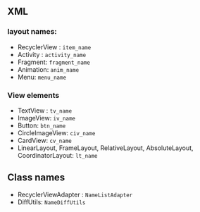 ## XML

### layout names:
  - RecyclerView :  `item_name`
  - Activity : `activity_name`
  - Fragment: `fragment_name`
  - Animation: `anim_name`
  - Menu: `menu_name`
  



### View elements

  - TextView :  `tv_name`
  - ImageView: `iv_name`
  - Button: `btn_name`
  - CircleImageView: `civ_name`
  - CardView: `cv_name`
  - LinearLayout, FrameLayout, RelativeLayout, AbsoluteLayout, CoordinatorLayout: `lt_name` 




## Class names

  - RecyclerViewAdapter :  `NameListAdapter`
  - DiffUtils: `NameDiffUtils`
